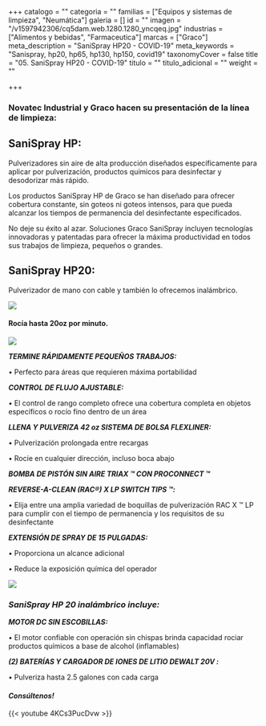 +++
catalogo = ""
categoria = ""
familias = ["Equipos y sistemas de limpieza", "Neumática"]
galeria = []
id = ""
imagen = "/v1597942306/cq5dam.web.1280.1280_yncqeq.jpg"
industrias = ["Alimentos y bebidas", "Farmaceutica"]
marcas = ["Graco"]
meta_description = "SaniSpray HP20 - COVID-19"
meta_keywords = "Sanispray, hp20, hp65, hp130, hp150, covid19"
taxonomyCover = false
title = "05. SaniSpray HP20 - COVID-19"
titulo = ""
titulo_adicional = ""
weight = ""

+++
### **Novatec Industrial y Graco hacen su presentación de la línea de limpieza:**

## SaniSpray HP:

Pulverizadores sin aire de alta producción diseñados específicamente para aplicar por pulverización, productos químicos para desinfectar y desodorizar más rápido.

Los productos SaniSpray HP de Graco se han diseñado para ofrecer cobertura constante, sin goteos ni goteos intensos, para que pueda alcanzar los tiempos de permanencia del desinfectante especificados.

No deje su éxito al azar. Soluciones Graco SaniSpray incluyen tecnologías innovadoras y patentadas para ofrecer la máxima productividad en todos sus trabajos de limpieza, pequeños o grandes.

## SaniSpray HP20:

Pulverizador de mano con cable y también lo ofrecemos inalámbrico.

![](https://res.cloudinary.com/novatec/v1597941240/25R790_SaniSpray_HP_20_Corded_Main-400_fgw8li.jpg)

#### **Rocía hasta 20oz por minuto.**

![](https://res.cloudinary.com/novatec/v1597942306/cq5dam.web.1280.1280_yncqeq.jpg)

**_TERMINE RÁPIDAMENTE PEQUEÑOS TRABAJOS:_**

• Perfecto para áreas que requieren máxima portabilidad

**_CONTROL DE FLUJO AJUSTABLE:_**

• El control de rango completo ofrece una cobertura completa en objetos específicos o rocío fino dentro de un área

**_LLENA Y PULVERIZA 42 oz SISTEMA DE BOLSA FLEXLINER:_**

• Pulverización prolongada entre recargas

• Rocíe en cualquier dirección, incluso boca abajo

**_BOMBA DE PISTÓN SIN AIRE TRIAX ™ CON PROCONNECT ™_**

**_REVERSE-A-CLEAN (RAC®) X LP SWITCH TIPS ™:_**

• Elija entre una amplia variedad de boquillas de pulverización RAC X ™ LP para cumplir con el tiempo de permanencia y los requisitos de su desinfectante

**_EXTENSIÓN DE SPRAY DE 15 PULGADAS:_**

• Proporciona un alcance adicional

• Reduce la exposición química del operador

![](https://res.cloudinary.com/novatec/v1597943020/Graco-SaniSpray-HP-20-Cordless-Handheld-Sprayer-700x423_tpbspr.jpg)

### **_SaniSpray HP 20 inalámbrico incluye:_**

**_MOTOR DC SIN ESCOBILLAS:_**

• El motor confiable con operación sin chispas brinda capacidad rociar productos químicos a base de alcohol (inflamables)

**_(2) BATERÍAS Y CARGADOR DE IONES DE LITIO DEWALT 20V :_**

• Pulveriza hasta 2.5 galones con cada carga

#### **_Consúltenos!_** 

{{< youtube 4KCs3PucDvw >}}